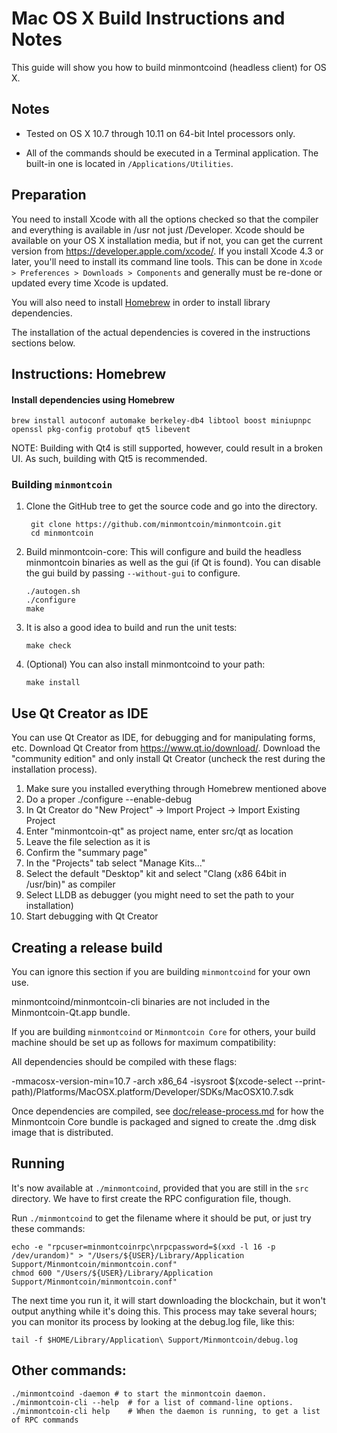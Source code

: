 Mac OS X Build Instructions and Notes
====================================
This guide will show you how to build minmontcoind (headless client) for OS X.

Notes
-----

* Tested on OS X 10.7 through 10.11 on 64-bit Intel processors only.

* All of the commands should be executed in a Terminal application. The
built-in one is located in `/Applications/Utilities`.

Preparation
-----------

You need to install Xcode with all the options checked so that the compiler
and everything is available in /usr not just /Developer. Xcode should be
available on your OS X installation media, but if not, you can get the
current version from https://developer.apple.com/xcode/. If you install
Xcode 4.3 or later, you'll need to install its command line tools. This can
be done in `Xcode > Preferences > Downloads > Components` and generally must
be re-done or updated every time Xcode is updated.

You will also need to install [Homebrew](http://brew.sh) in order to install library
dependencies.

The installation of the actual dependencies is covered in the instructions
sections below.

Instructions: Homebrew
----------------------

#### Install dependencies using Homebrew

    brew install autoconf automake berkeley-db4 libtool boost miniupnpc openssl pkg-config protobuf qt5 libevent

NOTE: Building with Qt4 is still supported, however, could result in a broken UI. As such, building with Qt5 is recommended.

### Building `minmontcoin`

1. Clone the GitHub tree to get the source code and go into the directory.

        git clone https://github.com/minmontcoin/minmontcoin.git
        cd minmontcoin

2.  Build minmontcoin-core:
    This will configure and build the headless minmontcoin binaries as well as the gui (if Qt is found).
    You can disable the gui build by passing `--without-gui` to configure.

        ./autogen.sh
        ./configure
        make

3.  It is also a good idea to build and run the unit tests:

        make check

4.  (Optional) You can also install minmontcoind to your path:

        make install

Use Qt Creator as IDE
------------------------
You can use Qt Creator as IDE, for debugging and for manipulating forms, etc.
Download Qt Creator from https://www.qt.io/download/. Download the "community edition" and only install Qt Creator (uncheck the rest during the installation process).

1. Make sure you installed everything through Homebrew mentioned above
2. Do a proper ./configure --enable-debug
3. In Qt Creator do "New Project" -> Import Project -> Import Existing Project
4. Enter "minmontcoin-qt" as project name, enter src/qt as location
5. Leave the file selection as it is
6. Confirm the "summary page"
7. In the "Projects" tab select "Manage Kits..."
8. Select the default "Desktop" kit and select "Clang (x86 64bit in /usr/bin)" as compiler
9. Select LLDB as debugger (you might need to set the path to your installation)
10. Start debugging with Qt Creator

Creating a release build
------------------------
You can ignore this section if you are building `minmontcoind` for your own use.

minmontcoind/minmontcoin-cli binaries are not included in the Minmontcoin-Qt.app bundle.

If you are building `minmontcoind` or `Minmontcoin Core` for others, your build machine should be set up
as follows for maximum compatibility:

All dependencies should be compiled with these flags:

 -mmacosx-version-min=10.7
 -arch x86_64
 -isysroot $(xcode-select --print-path)/Platforms/MacOSX.platform/Developer/SDKs/MacOSX10.7.sdk

Once dependencies are compiled, see [doc/release-process.md](release-process.md) for how the Minmontcoin Core
bundle is packaged and signed to create the .dmg disk image that is distributed.

Running
-------

It's now available at `./minmontcoind`, provided that you are still in the `src`
directory. We have to first create the RPC configuration file, though.

Run `./minmontcoind` to get the filename where it should be put, or just try these
commands:

    echo -e "rpcuser=minmontcoinrpc\nrpcpassword=$(xxd -l 16 -p /dev/urandom)" > "/Users/${USER}/Library/Application Support/Minmontcoin/minmontcoin.conf"
    chmod 600 "/Users/${USER}/Library/Application Support/Minmontcoin/minmontcoin.conf"

The next time you run it, it will start downloading the blockchain, but it won't
output anything while it's doing this. This process may take several hours;
you can monitor its process by looking at the debug.log file, like this:

    tail -f $HOME/Library/Application\ Support/Minmontcoin/debug.log

Other commands:
-------

    ./minmontcoind -daemon # to start the minmontcoin daemon.
    ./minmontcoin-cli --help  # for a list of command-line options.
    ./minmontcoin-cli help    # When the daemon is running, to get a list of RPC commands
